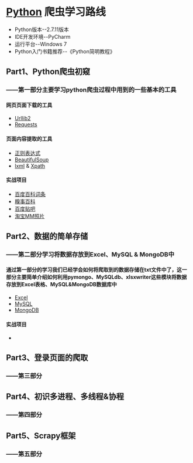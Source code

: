 # [Python](https://www.python.org/) 爬虫学习路线
* Python版本--2.7.11版本
* IDE开发环境--PyCharm
* 运行平台--Windows 7
* Python入门书籍推荐--《Python简明教程》

## Part1、Python爬虫初窥
### ——第一部分主要学习python爬虫过程中用到的一些基本的工具

#### 网页页面下载的工具
* [Urllib2](http://www.pythontab.com/html/2014/pythonhexinbiancheng_1128/928.html)
* [Requests](http://cn.python-requests.org/zh_CN/latest/)

#### 页面内容提取的工具
* [正则表达式](http://www.runoob.com/regexp/regexp-syntax.html)
* [BeautifulSoup](http://beautifulsoup.readthedocs.io/zh_CN/latest/)
* [lxml](http://lxml.de/index.html) & [Xpath](http://www.cnblogs.com/Loofah/archive/2012/05/10/2494036.html)

#### 实战项目
* [百度百科词条](http://baike.baidu.com/link?url=VKUmqgxu-6b4jGRoISesZ9YoB0JPlr1w76zO7CxAyXD-5QCXVnHCVSN0nMNeT95djAp-rSgud64fdZ3S4qSBZa)
* [糗事百科](http://www.qiushibaike.com/)
* [百度贴吧](http://tieba.baidu.com/)
* [淘宝MM照片](https://mm.taobao.com/json/request_top_list.htm?page=1)

## Part2、数据的简单存储
### ——第二部分学习将数据存放到Excel、MySQL & MongoDB中
#### 通过第一部分的学习我们已经学会如何将爬取到的数据存储在txt文件中了，这一部分主要简单介绍如何利用pymongo、MySQLdb、xlsxwriter这些模块将数据存放到Excel表格、MySQL&MongoDB数据库中
* [Excel](http://xlsxwriter.readthedocs.io/)
* [MySQL](http://www.runoob.com/python/python-mysql.html)
* [MongoDB](http://www.jianshu.com/p/5c4cd03d29ae)

#### 实战项目
* 


## Part3、登录页面的爬取
### ——第三部分

## Part4、初识多进程、多线程&协程
### ——第四部分

## Part5、Scrapy框架
### ——第五部分

